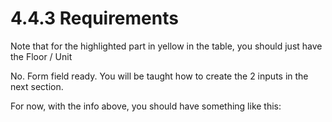# 4.4.3 Requirements

Note that for the highlighted part in yellow in the table, you should just have the Floor / Unit

No. Form field ready. You will be taught how to create the 2 inputs in the next section.

For now, with the info above, you should have something like this:







